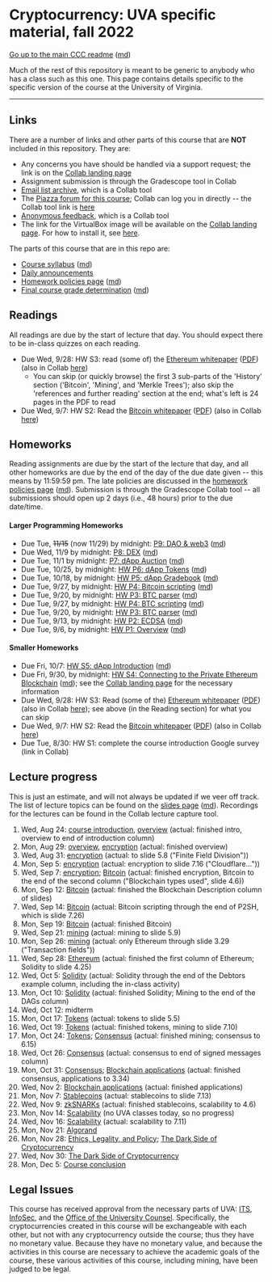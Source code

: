 Cryptocurrency: UVA specific material, fall 2022
================================================

[Go up to the main CCC readme](../readme.html) ([md](../readme.md))

Much of the rest of this repository is meant to be generic to anybody who has a class such as this one. This page contains details specific to the specific version of the course at the University of Virginia.

------------------------------------------------------------

Links
-----

There are a number of links and other parts of this course that are **NOT** included in this repository.  They are:

- Any concerns you have should be handled via a support request; the link is on the [Collab landing page][1]
- Assignment submission is through the Gradescope tool in Collab
- [Email list archive](https://collab.its.virginia.edu/portal/directtool/23262987-1288-4c6d-912f-c1b031973f44/), which is a Collab tool
- The [Piazza forum for this course](https://piazza.com/class/l742ukne1k5po); Collab can log you in directly -- the Collab tool link is [here](https://collab.its.virginia.edu/portal/directtool/0aadf20c-f74e-4a8f-a31b-9c5742ea345e/)
- [Anonymous feedback](https://collab.its.virginia.edu/portal/directtool/b166e2b1-f967-4df0-8e7e-1b25f58a30e2/), which is a Collab tool
- The link for the VirtualBox image will be available on the [Collab landing page][1].  For how to install it, see  [here](https://uva-cs.github.io/pdr/tutorials/01-intro-unix/virtual-box.html).

The parts of this course that are in this repo are:

- [Course syllabus](syllabus.html) ([md](syllabus.md))
- [Daily announcements](daily-announcements.html#/)
- [Homework policies page](hw-policies.html) ([md](hw-policies.md))
- [Final course grade determination](grades.html) ([md](grades.md))


Readings
--------

<!-- All scholarly articles (such as from the ACM digital library) can be obtained from free from any UVA wireless network.  Some of them you will *NOT* be able to get it for free from your home Internet provider such as Comcast (unless you live in a UVA dorm, of course) without using a UVA VPN.  -->

All readings are due by the start of lecture that day.  You should expect there to be in-class quizzes on each reading.

- Due Wed, 9/28: HW S3: read (some of) the [Ethereum whitepaper](https://ethereum.org/en/whitepaper/) ([PDF](https://blockchainlab.com/pdf/Ethereum_white_paper-a_next_generation_smart_contract_and_decentralized_application_platform-vitalik-buterin.pdf)) (also in Collab [here](https://collab.its.virginia.edu/access/content/group/e9ad2fbb-faca-414b-9df1-6f9019e765e9/ethereum-whitepaper.pdf))
    - You can skip (or quickly browse) the first 3 sub-parts of the 'History' section ('Bitcoin', 'Mining', and 'Merkle Trees'); also skip the 'references and further reading' section at the end; what's left is 24 pages in the PDF to read
- Due Wed, 9/7: HW S2: Read the [Bitcoin whitepaper](https://bitcoinwhitepaper.co/) ([PDF](https://bitcoinwhitepaper.co/bitcoin.pdf)) (also in Collab [here](https://collab.its.virginia.edu/access/content/group/e9ad2fbb-faca-414b-9df1-6f9019e765e9/bitcoin-whitepaper.pdf))


Homeworks
---------

Reading assignments are due by the start of the lecture that day, and all other homeworks are due by the end of the day of the due date given -- this means by 11:59:59 pm.  The late policies are discussed in the [homework policies page](hw-policies.html) ([md](hw-policies.md)).  Submission is through the Gradescope Collab tool -- all submissions should open up 2 days (i.e., 48 hours) prior to the due date/time.


#### Larger Programming Homeworks

- Due Tue, ~~11/15~~ (now 11/29) by midnight: [P9: DAO & web3](../hws/daoweb3/index.html) ([md](../hws/daoweb3/index.md))
- Due Wed, 11/9 by midnight: [P8: DEX](../hws/dex/index.html) ([md](../hws/dex/index.md))
- Due Tue, 11/1 by midnight: [P7: dApp Auction](../hws/auction/index.html) ([md](../hws/auction/index.md))
- Due Tue, 10/25, by midnight: [HW P6: dApp Tokens](../hws/tokens/index.html) ([md](../hws/tokens/index.md))
- Due Tue, 10/18, by midnight: [HW P5: dApp Gradebook](../hws/gradebook/index.html) ([md](../hws/gradebook/index.md))
- Due Tue, 9/27, by midnight: [HW P4: Bitcoin scripting](../hws/btcscript/index.html) ([md](../hws/btcscript/index.md))
- Due Tue, 9/20, by midnight: [HW P3: BTC parser](../hws/btcparser/index.html) ([md](../hws/btcparser/index.md))
- Due Tue, 9/27, by midnight: [HW P4: BTC scripting](../hws/btcscript/index.html) ([md](../hws/btcscript/index.md))
- Due Tue, 9/20, by midnight: [HW P3: BTC parser](../hws/btcparser/index.html) ([md](../hws/btcparser/index.md))
- Due Tue, 9/13, by midnight: [HW P2: ECDSA](../hws/ecdsa/index.html) ([md](../hws/ecdsa/index.md))
- Due Tue, 9/6, by midnight: [HW P1: Overview](../hws/intro/index.html) ([md](../hws/intro/index.md))

<!--
- Due Tue, 11/22 by midnight: [P11: MetaMask](../hws/metamask/index.html) ([md](../hws/metamask/index.md))
- Due Tue, 11/15 by midnight: [P10: Arbitrage trading](../hws/arbitrage/index.html) ([md](../hws/arbitrage/index.md))
-->

#### Smaller Homeworks


- Due Fri, 10/7: [HW S5: dApp Introduction](../hws/dappintro/index.html) ([md](../hws/dappintro/index.md))
- Due Fri, 9/30, by midnight: [HW S4: Connecting to the Private Ethereum Blockchain](../hws/ethprivate/index.html) ([md](../hws/ethprivate/index.md)); see the [Collab landing page][1] for the necessary information
- Due Wed, 9/28: HW S3: Read (some of the) [Ethereum whitepaper](https://ethereum.org/en/whitepaper/) ([PDF](https://blockchainlab.com/pdf/Ethereum_white_paper-a_next_generation_smart_contract_and_decentralized_application_platform-vitalik-buterin.pdf)) (also in Collab [here](https://collab.its.virginia.edu/access/content/group/e9ad2fbb-faca-414b-9df1-6f9019e765e9/ethereum-whitepaper.pdf)); see above (in the Reading section) for what you can skip
- Due Wed, 9/7: HW S2: Read the [Bitcoin whitepaper](https://bitcoinwhitepaper.co/) ([PDF](https://bitcoinwhitepaper.co/bitcoin.pdf)) (also in Collab [here](https://collab.its.virginia.edu/access/content/group/e9ad2fbb-faca-414b-9df1-6f9019e765e9/bitcoin-whitepaper.pdf))
- Due Tue, 8/30: HW S1: complete the course introduction Google survey (link in Collab)


Lecture progress
----------------

This is just an estimate, and will not always be updated if we veer off track.  The list of lecture topics can be found on the [slides page](../slides/index.html) ([md](../slides/index.md)).  Recordings for the lectures can be found in the Collab lecture capture tool.

1. Wed, Aug 24: [course introduction](introduction.html#/), [overview](../slides/overview.html#/) (actual: finished intro, overview to end of introduction column)
2. Mon, Aug 29: [overview](../slides/overview.html#/), [encryption](../slides/encryption.html#/) (actual: finished overview)
3. Wed, Aug 31: [encryption](../slides/encryption.html#/) (actual: to slide 5.8 ("Finite Field Division"))
4. Mon, Sep 5: [encryption](../slides/encryption.html#/) (actual: encryption to slide 7.16 ("Cloudflare..."))
5. Wed, Sep 7: [encryption](../slides/encryption.html#/); [Bitcoin](../slides/bitcoin.html#/) (actual: finished encryption, Bitcoin to the end of the second column ("Blockchain types used", slide 4.6))
6. Mon, Sep 12: [Bitcoin](../slides/bitcoin.html#/) (actual: finished the Blockchain Description column of slides)
7. Wed, Sep 14: [Bitcoin](../slides/bitcoin.html#/) (actual: Bitcoin scripting through the end of P2SH, which is slide 7.26)
8. Mon, Sep 19: [Bitcoin](../slides/bitcoin.html#/) (actual: finished Bitcoin)
9. Wed, Sep 21: [mining](../slides/mining.html#/) (actual: mining to slide 5.9)
10. Mon, Sep 26: [mining](../slides/mining.html#/) (actual: only Ethereum through slide 3.29 ("Transaction fields"))
11. Wed, Sep 28: [Ethereum](../slides/ethereum.html#/) (actual: finished the first column of Ethereum; Solidity to slide 4.25)
12. Wed, Oct 5: [Solidity](../slides/solidity.html#/) (actual: Solidity through the end of the Debtors example column, including the in-class activity)
13. Mon, Oct 10: [Solidity](../slides/solidity.html#/) (actual: finished Solidity; Mining to the end of the DAGs column)
14. Wed, Oct 12: midterm
15. Mon, Oct 17: [Tokens](../slides/tokens.html#/) (actual: tokens to slide 5.5)
16. Wed, Oct 19: [Tokens](../slides/tokens.html#/) (actual: finished tokens, mining to slide 7.10)
17. Mon, Oct 24: [Tokens](../slides/tokens.html#/); [Consensus](../slides/consensus.html#/) (actual: finished mining; consensus to 6.15)
18. Wed, Oct 26: [Consensus](../slides/consensus.html#/) (actual: consensus to end of signed messages column)
19. Mon, Oct 31: [Consensus](../slides/consensus.html#/); [Blockchain applications](../slides/applications.html#/) (actual: finished consensus, applications to 3.34)
20. Wed, Nov 2: [Blockchain applications](../slides/applications.html#/) (actual: finished applications)
21. Mon, Nov 7: [Stablecoins](../slides/stablecoins.html#/) (actual: stablecoins to slide 7.13)
22. Wed, Nov 9: [zkSNARKs](../slides/zksnarks.html#/) (actual: finished stablecoins, scalability to 4.6)
23. Mon, Nov 14: [Scalability](../slides/scalability.html#/) (no UVA classes today, so no progress)
24. Wed, Nov 16: [Scalability](../slides/scalability.html#/) (actual: scalability to 7.11)
25. Mon, Nov 21: [Algorand](../slides/algorand.html#/)
26. Mon, Nov 28: [Ethics, Legality, and Policy](../slides/ethics-legal-policy.html#/); [The Dark Side of Cryptocurrency](../slides/darkside.html#/)
27. Wed, Nov 30: [The Dark Side of Cryptocurrency](../slides/darkside.html#/)
28. Mon, Dec 5: [Course conclusion](../slides/conclusion.html#/)


## Legal Issues

This course has received approval from the necessary parts of UVA: [ITS](https://virginia.service-now.com/its/), [InfoSec](https://security.virginia.edu/), and the [Office of the University Counsel](https://universitycounsel.virginia.edu/).  Specifically, the cryptocurrencies created in this course will be exchangeable with each other, but not with any cryptocurrency outside the course; thus they have no monetary value.  Because they have no monetary value, and because the activities in this course are necessary to achieve the academic goals of the course, these various activities of this course, including mining, have been judged to be legal.


[1]: https://collab.its.virginia.edu/portal/directtool/b277916b-e495-4f63-8b9a-dba756858923/
